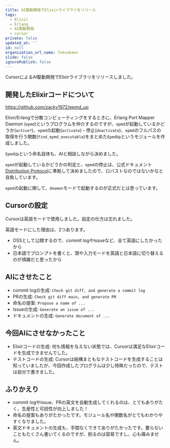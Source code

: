 ```yaml
---
title: AI駆動開発でElixirライブラリをリリース
tags:
  - Elixir
  - Erlang
  - AI駆動開発
  - cursor
private: false
updated_at: ''
id: null
organization_url_name: fukuokaex
slide: false
ignorePublish: false
---
```

CursorによるAI駆動開発でElixirライブラリをリリースしました。

## 開発したElixirコードについて

https://github.com/zacky1972/epmd_up

Elixir/Erlangで分散コンピューティングをするときに、Erlang Port Mapper Daemon (`epmd`)というプログラムを仲介するのですが、`epmd`が起動しているかどうか(`active?`)、`epmd`の起動(`activate`)・停止(`deactivate`)、`epmd`のフルパスの取得を行う関数(`find_epmd_executable`)をまとめた`EpmdUp`というモジュールを作成しました。

`EpmdUp`という命名自体も、AIと相談しながら決めました。

`epmd`が起動しているかどうかの判定と、`epmd`の停止は、公式ドキュメント[Distribution Protocol](https://www.erlang.org/doc/apps/erts/erl_dist_protocol.html)に準拠して決めましたので、ロバストなのではないかなと自負しています。

`epmd`の起動に関して、`deamon`モードで起動するのが正式だとは思っています。

## Cursorの設定

Cursorは英語モードで使用しました。設定の仕方は忘れました。

英語モードにした理由は、2つあります。

* OSSとして公開するので、commit logやissueなど、全て英語にしたかったから
* 日本語でプロンプトを書くと、頭や入力モードを英語と日本語に切り替えるのが煩雑だと思ったから

## AIにさせたこと

* commit logの生成: `Check git diff, and generate a commit log`
* PRの生成: `Check git diff main, and generate PR`
* 命名の提案: `Propose a name of ...`
* Issueの生成: `Generate an issue of ...`
* ドキュメントの生成: `Generate document of ...`

## 今回AIにさせなかったこと

* Elixirコードの生成: 何も情報を与えない状態では、Cursorは満足なElixirコードを生成できませんでした。
* テストコードの生成: Cursorは結構まともなテストコードを生成することは知っていましたが、今回作成したプログラムは少し特殊だったので、テストは自分で書きました。

## ふりかえり

* commit logやissue、PRの英文を自動生成してくれるのは、とてもありがたく、生産性と可読性が向上しました！
* 命名の提案もありがたかったです。モジュール名や関数名がとてもわかりやすくなりました。
* 英文ドキュメントの生成も、手間なくできてありがたかったです。要らないこともたくさん書いてくるのですが、削るのは容易ですし、心も痛みません。

